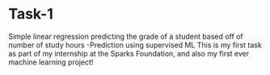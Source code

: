 # Task-1
Simple linear regression predicting the grade of a student based off of number of study hours
-Prediction using supervised ML
This is my first task as part of my internship at the Sparks Foundation, and also my first ever machine learning project!
